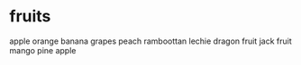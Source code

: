 # fruits
apple
orange
banana
grapes
peach
ramboottan
lechie
dragon fruit
jack fruit
mango
pine apple
